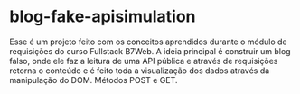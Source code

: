 # blog-fake-apisimulation
Esse é um projeto feito com os conceitos aprendidos durante o módulo de requisições do curso Fullstack B7Web. A ideia principal é construir um blog falso, onde ele faz a leitura de uma API pública e através de requisições retorna o conteúdo e é feito toda a visualização dos dados através da manipulação do DOM. Métodos POST e GET.
